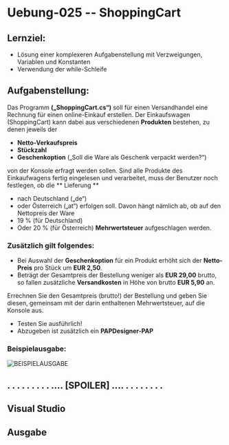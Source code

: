 # Uebung-025  --  ShoppingCart

## Lernziel:
- Lösung einer komplexeren Aufgabenstellung mit Verzweigungen, Variablen und Konstanten
- Verwendung der while-Schleife

## Aufgabenstellung:
Das Programm **(„ShoppingCart.cs“)** soll für einen Versandhandel eine Rechnung für einen online-Einkauf erstellen.
Der Einkaufswagen (ShoppingCart) kann dabei aus verschiedenen **Produkten** bestehen, zu denen jeweils der
- **Netto-Verkaufspreis**
- **Stückzahl**
- **Geschenkoption** („Soll die Ware als Geschenk verpackt werden?“)

von der Konsole erfragt werden sollen.
Sind alle Produkte des Einkaufwagens fertig eingelesen und verarbeitet, muss der Benutzer noch festlegen, ob die 
** Lieferung  **
- nach Deutschland („de“)
- oder Österreich („at“) 
erfolgen soll. Davon hängt nämlich ab, ob auf den Nettopreis der Ware
- 19 % (für Deutschland)
- Oder 20 % (für Österreich)
**Mehrwertsteuer** aufgeschlagen werden.

### Zusätzlich gilt folgendes:
- Bei Auswahl der **Geschenkoption** für ein Produkt erhöht sich der **Netto-Preis** pro Stück um **EUR 2,50**.
- Beträgt der Gesamtpreis der Bestellung weniger als **EUR 29,00** brutto, so fallen zusätzliche **Versandkosten** in Höhe von brutto **EUR 5,90** an.

Errechnen Sie den Gesamtpreis (brutto!) der Bestellung und geben Sie diesen, gemeinsam mit der darin enthaltenen Mehrwertsteuer, auf die Konsole aus.
- Testen Sie ausführlich!
- Abzugeben ist zusätzlich ein **PAPDesigner-PAP**

### Beispielausgabe: 
![BEISPIELAUSGABE](https://github.com/IxI-Enki/Uebung-025/assets/138018029/070be725-f44a-4cf6-a367-922301bd92fc)


## . . . . . . . . . .... [SPOILER] .... . . . . . . . . 

## Visual Studio

## Ausgabe
